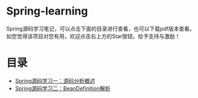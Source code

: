 # Spring-learning
Spring源码学习笔记，可以点击下面的目录进行查看，也可以下载pdf版本查看。如您觉得该项目对您有用，欢迎点击右上方的Star按钮，给予支持与激励！
# 目录
- [Spring源码学习一：源码分析概述](https://github.com/wind7rui/Spring-learning/blob/master/Spring%E6%BA%90%E7%A0%81%E5%AD%A6%E4%B9%A0%E4%B8%80%EF%BC%9A%E6%BA%90%E7%A0%81%E5%88%86%E6%9E%90%E6%A6%82%E8%BF%B0.md)
- [Spring源码学习二：BeanDefinition解析](https://github.com/wind7rui/Spring-learning/blob/master/Spring%E6%BA%90%E7%A0%81%E5%AD%A6%E4%B9%A0%E4%BA%8C%EF%BC%9ABeanDefinition%E8%A7%A3%E6%9E%90.md)
